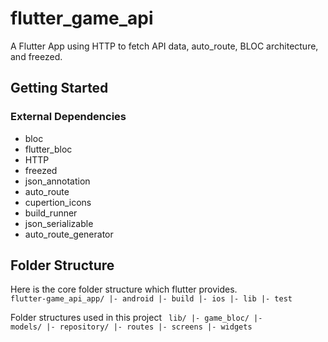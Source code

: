 # flutter_game_api

A Flutter App using HTTP to fetch API data, auto_route, BLOC architecture, and freezed.

## Getting Started

### External Dependencies
- bloc
- flutter_bloc
- HTTP
- freezed
- json_annotation
- auto_route
- cupertion_icons
- build_runner
- json_serializable
- auto_route_generator

## Folder Structure
Here is the core folder structure which flutter provides.
<code>
flutter-game_api_app/
 |- android
 |- build
 |- ios
 |- lib
 |- test
 </code>

Folder structures used in this project
<code> 
  lib/
  |- game_bloc/
  |- models/
  |- repository/
  |- routes
  |- screens
  |- widgets
</code>
